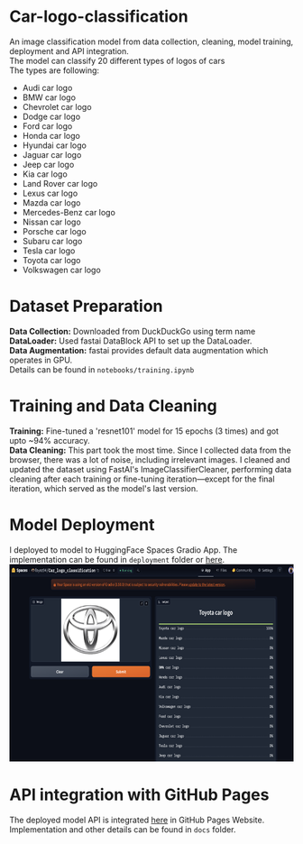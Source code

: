 # Car-logo-classification
An image classification model from data collection, cleaning, model training, deployment and API integration. <br/>
The model can classify 20 different types of logos of cars <br/>
The types are following: <br/>

* Audi car logo
* BMW car logo
* Chevrolet car logo
* Dodge car logo
* Ford car logo
* Honda car logo
* Hyundai car logo
* Jaguar car logo
* Jeep car logo
* Kia car logo
* Land Rover car logo
* Lexus car logo
* Mazda car logo
* Mercedes-Benz car logo
* Nissan car logo
* Porsche car logo
* Subaru car logo
* Tesla car logo
* Toyota car logo
* Volkswagen car logo

# Dataset Preparation
**Data Collection:** Downloaded from DuckDuckGo using term name <br/>
**DataLoader:** Used fastai DataBlock API to set up the DataLoader. <br/>
**Data Augmentation:** fastai provides default data augmentation which operates in GPU. <br/>
Details can be found in `notebooks/training.ipynb`

# Training and Data Cleaning
**Training:** Fine-tuned a 'resnet101' model for 15 epochs (3 times) and got upto ~94% accuracy. <br/>
**Data Cleaning:** This part took the most time. Since I collected data from the browser, there was a lot of noise, including irrelevant images. I cleaned and updated the dataset using FastAI's ImageClassifierCleaner, performing data cleaning after each training or fine-tuning iteration—except for the final iteration, which served as the model's last version. <br/>

# Model Deployment
I deployed to model to HuggingFace Spaces Gradio App. The implementation can be found in `deployment` folder or [here](https://huggingface.co/spaces/fayez94/Car_logo_classification). <br/>
<img src = "deployment/Gradio_App.png" width="700" height="350">

# API integration with GitHub Pages
The deployed model API is integrated [here](https://fayez94.github.io/Car-logo-classification/logo_classification.html) in GitHub Pages Website. Implementation and other details can be found in `docs` folder.


